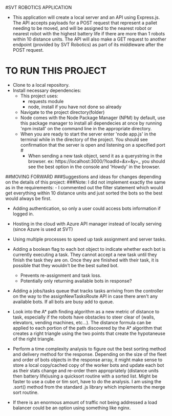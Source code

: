 
#SVT ROBOTICS APPLICATION
- This application will create a local server and an API using Express.js. The API accepts payloads for a POST request that represent a pallet needing to be moved, and will be assigned to the nearest robot or nearest robot with the highest battery life if there are more than 1 robots within 10 distance units. The API will also make a GET request to another endpoint (provided by SVT Robotics) as part of its middleware after the POST request.

# TO RUN THIS PROJECT
- Clone to a local repository.
- Install necessary dependencies:
    - This project uses:
        - requests module
        - node, install if you have not done so already
    - Navigate to the project directory(folder)
    - Node comes with the Node Package Manager (NPM) by default, use this package manager to install all dependecies at once by running 'npm install' on the command line in the appropriate directory.
    - When you are ready to start the server enter 'node app.js' in the terminal while in the directory of the project. You should see confirmation that the server is open and listening on a specified port #
        - When sending a new task object, send it as a querystring in the browser. ex: https://localhost:3000/?loadId=_&x=_&y=_ you should see the best option in the console and 'Howdy' in the browser.



##MOVING FORWARD
###Suggestions and ideas for changes depending on the details of this project:
###Note: I did not implement exactly the same as in the requirements:
    - I commented out the filter statement which would get everything within 10 distance units and just sorted the bots so the best would always be first.

- Adding authentication, so only a user could access bots information if logged in.
- Hosting in the cloud with Azure API manager instead of locally serving (since Azure is used at SVT)
- Using multiple processes to speed up task assignment and server tasks.
- Adding a boolean flag to each bot object to indicate whether each bot is currently executing a task. They cannot accept a new task until they finish the task they are on. Once they are finished with their task, it is possible that they wouldn't be the best suited bot.

    - Prevents re-assignment and task loss. 
    - Potentially only returning available bots in response?
- Adding a jobs/tasks queue that tracks tasks arriving from the controller on the way to the assignNewTasksRoute API in case there aren't any available bots. If all bots are busy add to queue. 
- Look into the A* path finding algorithm as a new metric of distance to task, especially if the robots have obstacles to steer clear of (walls, elevators, vending machines, etc...). The distance formula can be applied to each portion of the path discovered by the A* algorithm that creates a right triangle using the two points that create the hypotaneuse of the right triangle. 
- Perform a time complexity analysis to figure out the best sorting method and delivery method for the response. Depending on the size of the fleet and order of bots objects in the response array, it might make sense to store a local copy/cached copy of the worker bots and update each bot as their stats change and re-order them appropriately (distance units then battery life)using a quicksort routine with a sorted list. Might be faster to use a cube or tim sort, have to do the analysis. I am using the .sort() method from the standard .js library which implements the merge sort routine.
- If there is an enormous amount of traffic not being addressed a load balancer could be an option using something like nginx.
